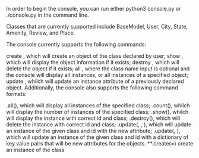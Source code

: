 In order to begin the console, you can run either python3 console.py or ./console.py in the command line.

Classes that are currently supported include BaseModel, User, City, State, Amenity, Review, and Place.

The console currently supports the following commands:

create <class name>, which will create an object of the class declared by user;
show <class name> <id>, which will display the object information if it exists;
destroy <class name> <id>, which will delete the object if it exists;
all <class name>, where the class name input is optional and the console will display all instances, or all instances of a specified object;
update <class name> <id> <attribute name> <attribute value>, whilch will update an instance attribute of a previously declared object.
Additionally, the console also supports the following command formats:

<class name>.all(), which will display all instances of the specified class;
<class name>.count(), whilch will display the number of instances of the specified class;
<class name>.show(<id>), whilch will display the instance with correct id and class;
<class name>.destroy(<id>), which will delete the instance with correct id and class;
<class name>.update(<id>, <attribute name>, <attribute value>), which will update an instance of the given class and id with the new attribute;
<class name>.update(<id>, <dictionary representation>), which will update an instance of the given class and id with a dictionary of key value pairs that will be new attributes for the objects.
**<class name>.create(=) create an instance of the class
